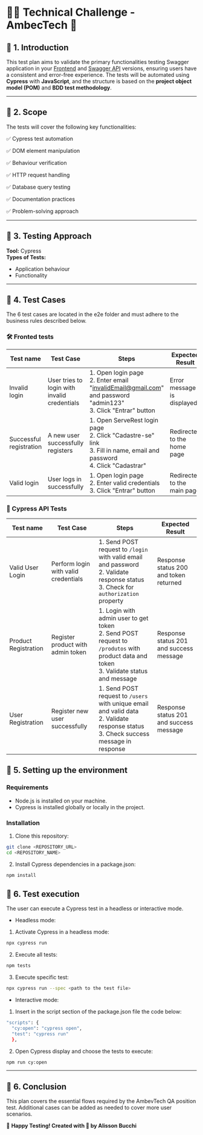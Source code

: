 # 🍺🔨 Technical Challenge - AmbecTech 🍻

## 📌 1. Introduction
This test plan aims to validate the primary functionalities testing Swagger application in your [Frontend](https://front.serverest.dev/login) and [Swagger API](https://serverest.dev/) versions, ensuring users have a consistent and error-free experience. 
The tests will be automated using **Cypress** with **JavaScript**, and the structure is based on the **project object model (POM)** and **BDD test methodology**.

---

## 📌 2. Scope
The tests will cover the following key functionalities:

✅ Cypress test automation 

✅ DOM element manipulation 

✅ Behaviour verification 

✅ HTTP request handling 

✅ Database query testing 

✅ Documentation practices 

✅ Problem-solving approach 


---

## 📌 3. Testing Approach
**Tool:** Cypress   
**Types of Tests:**  
- Application behaviour 
- Functionality

---

## 📌 4. Test Cases
The 6 test cases are located in the e2e folder and must adhere to the business rules described below. 

### **🛠️ Fronted tests**  
| Test name                   | Test Case                          | Steps                                                                                                                     | Expected Result                       |
|----------------------------|------------------------------------|---------------------------------------------------------------------------------------------------------------------------|---------------------------------------|
| Invalid login              | User tries to login with invalid credentials | 1. Open login page<br>2. Enter email "invalidEmail@gmail.com" and password "admin123"<br>3. Click "Entrar" button          | Error message is displayed            |
| Successful registration    | A new user successfully registers  | 1. Open ServeRest login page<br>2. Click "Cadastre-se" link<br>3. Fill in name, email and password<br>4. Click "Cadastrar" | Redirected to the home page           |
| Valid login                | User logs in successfully          | 1. Open login page<br>2. Enter valid credentials<br>3. Click "Entrar" button                                               | Redirected to the main page           |

### **🧪 Cypress API Tests**  
| Test name               | Test Case                           | Steps                                                                                                                       | Expected Result                            |
|------------------------|-------------------------------------|-----------------------------------------------------------------------------------------------------------------------------|--------------------------------------------|
| Valid User Login       | Perform login with valid credentials | 1. Send POST request to `/login` with valid email and password<br>2. Validate response status<br>3. Check for `authorization` property | Response status 200 and token returned     |
| Product Registration   | Register product with admin token    | 1. Login with admin user to get token<br>2. Send POST request to `/produtos` with product data and token<br>3. Validate status and message | Response status 201 and success message    |
| User Registration      | Register new user successfully        | 1. Send POST request to `/users` with unique email and valid data<br>2. Validate response status<br>3. Check success message in response | Response status 201 and success message    |


## 📌 5. Setting up the environment

### Requirements
- Node.js is installed on your machine.
- Cypress is installed globally or locally in the project.

### Installation
1. Clone this repository:
```bash
git clone <REPOSITORY_URL>
cd <REPOSITORY_NAME>
```

2. Install Cypress dependencies in a package.json:
```bash
npm install
```
## 📌 6. Test execution
The user can execute a Cypress test in a headless or interactive mode. 

- Headless mode:

1. Activate Cypress in a headless mode:
```bash
npx cypress run
```
2. Execute all tests:
```bash
npm tests
```

3. Execute specific test:
```bash
npx cypress run --spec <path to the test file>
```
- Interactive mode:

1. Insert in the script section of the package.json file the code below:
```bash
"scripts": {
  "cy:open": "cypress open",
  "test": "cypress run" 
  },
```
2. Open Cypress display and choose the tests to execute:
```bash
npm run cy:open
```

---

## 📌 6. Conclusion
This plan covers the essential flows required by the AmbevTech QA position test. Additional cases can be added as needed to cover more user scenarios.

🚀 **Happy Testing! Created with 💖 by Alisson Bucchi**